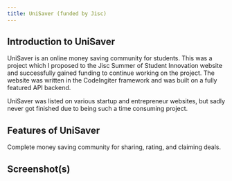 ```yaml
---
title: UniSaver (funded by Jisc)
---
```


## Introduction to UniSaver
UniSaver is an online money saving community for students. This was a project which I proposed to the Jisc Summer of Student Innovation website and successfully gained funding to continue working on the project. The website was written in the CodeIngiter framework and was built on a fully featured API backend.

UniSaver was listed on various startup and entrepreneur websites, but sadly never got finished due to being such a time consuming project.

## Features of UniSaver
Complete money saving community for sharing, rating, and claiming deals.

## Screenshot(s)